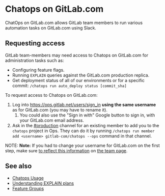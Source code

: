 # Chatops on GitLab.com

ChatOps on GitLab.com allows GitLab team members to run various automation tasks on GitLab.com using Slack.

## Requesting access

GitLab team-members may need access to Chatops on GitLab.com for administration
tasks such as:

- Configuring feature flags.
- Running `EXPLAIN` queries against the GitLab.com production replica.
- Get deployment status of all of our environments or for a specific commit: `/chatops run auto_deploy status [commit_sha]`

To request access to Chatops on GitLab.com:

1. Log into <https://ops.gitlab.net/users/sign_in> **using the same username** as for GitLab.com (you may have to rename it).
    1. You could also use the "Sign in with" Google button to sign in, with your GitLab.com email address.
1. Ask in the [#production](https://gitlab.slack.com/messages/production) channel for an existing member to add you to the `chatops` project in Ops. They can do it by running `/chatops run member add <username> gitlab-com/chatops --ops` command in that channel.

NOTE: **Note:**
If you had to change your username for GitLab.com on the first step, make sure [to reflect this information](https://gitlab.com/gitlab-com/www-gitlab-com#adding-yourself-to-the-team-page) on [the team page](https://about.gitlab.com/company/team/).

## See also

- [Chatops Usage](../ci/chatops/README.md)
- [Understanding EXPLAIN plans](understanding_explain_plans.md)
- [Feature Groups](feature_flags/development.md#feature-groups)
